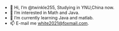 - 👋 Hi, I’m @twinkle255, Studying in YNU,China now.
- 👀 I’m interested in Math and Java.
- 🌱 I’m currently learning Java and matlab.
- 📫 E-mail me white2021@foxmail.com.

<!---
twinkle255/twinkle255 is a ✨ special ✨ repository because its `README.md` (this file) appears on your GitHub profile.
You can click the Preview link to take a look at your changes.
--->
